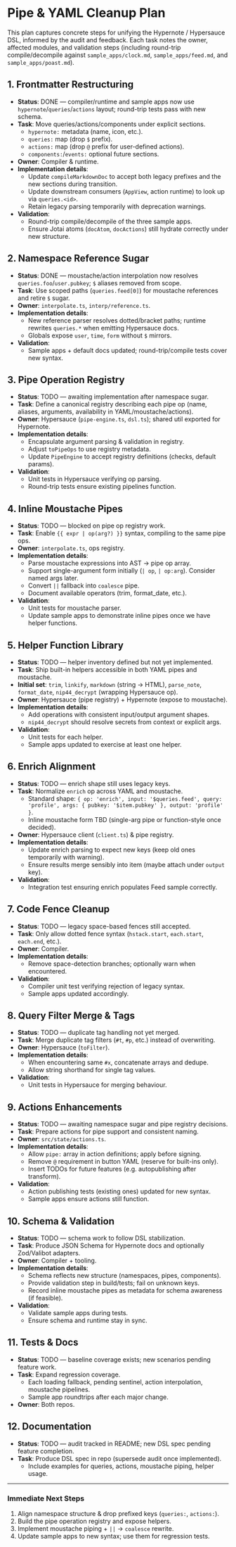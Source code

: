 # Pipe & YAML Cleanup Plan

This plan captures concrete steps for unifying the Hypernote / Hypersauce DSL, informed by the audit and feedback. Each task notes the owner, affected modules, and validation steps (including round-trip compile/decompile against `sample_apps/clock.md`, `sample_apps/feed.md`, and `sample_apps/poast.md`).

## 1. Frontmatter Restructuring
- **Status**: DONE — compiler/runtime and sample apps now use `hypernote`/`queries`/`actions` layout; round-trip tests pass with new schema.
- **Task**: Move queries/actions/components under explicit sections.
  - `hypernote:` metadata (name, icon, etc.).
  - `queries:` map (drop `$` prefix).
  - `actions:` map (drop `@` prefix for user-defined actions).
  - `components:`/`events:` optional future sections.
- **Owner**: Compiler & runtime.
- **Implementation details**:
  - Update `compileMarkdownDoc` to accept both legacy prefixes and the new sections during transition.
  - Update downstream consumers (`AppView`, action runtime) to look up via `queries.<id>`.
  - Retain legacy parsing temporarily with deprecation warnings.
- **Validation**:
  - Round-trip compile/decompile of the three sample apps.
  - Ensure Jotai atoms (`docAtom`, `docActions`) still hydrate correctly under new structure.

## 2. Namespace Reference Sugar
- **Status**: DONE — moustache/action interpolation now resolves `queries.foo`/`user.pubkey`; `$` aliases removed from scope.
- **Task**: Use scoped paths (`queries.feed[0]`) for moustache references and retire `$` sugar.
- **Owner**: `interpolate.ts`, `interp/reference.ts`.
- **Implementation details**:
  - New reference parser resolves dotted/bracket paths; runtime rewrites `queries.*` when emitting Hypersauce docs.
  - Globals expose `user`, `time`, `form` without `$` mirrors.
- **Validation**:
  - Sample apps + default docs updated; round-trip/compile tests cover new syntax.

## 3. Pipe Operation Registry
- **Status**: TODO — awaiting implementation after namespace sugar.
- **Task**: Define a canonical registry describing each pipe op (name, aliases, arguments, availability in YAML/moustache/actions).
- **Owner**: Hypersauce (`pipe-engine.ts`, `dsl.ts`); shared util exported for Hypernote.
- **Implementation details**:
  - Encapsulate argument parsing & validation in registry.
  - Adjust `toPipeOps` to use registry metadata.
  - Update `PipeEngine` to accept registry definitions (checks, default params).
- **Validation**:
  - Unit tests in Hypersauce verifying op parsing.
  - Round-trip tests ensure existing pipelines function.

## 4. Inline Moustache Pipes
- **Status**: TODO — blocked on pipe op registry work.
- **Task**: Enable `{{ expr | op(arg?) }}` syntax, compiling to the same pipe ops.
- **Owner**: `interpolate.ts`, ops registry.
- **Implementation details**:
  - Parse moustache expressions into AST → pipe op array.
  - Support single-argument form initially (`| op`, `| op:arg`). Consider named args later.
  - Convert `||` fallback into `coalesce` pipe.
  - Document available operators (trim, format_date, etc.).
- **Validation**:
  - Unit tests for moustache parser.
  - Update sample apps to demonstrate inline pipes once we have helper functions.

## 5. Helper Function Library
- **Status**: TODO — helper inventory defined but not yet implemented.
- **Task**: Ship built-in helpers accessible in both YAML pipes and moustache.
- **Initial set**: `trim`, `linkify`, `markdown` (string → HTML), `parse_note`, `format_date`, `nip44_decrypt` (wrapping Hypersauce op).
- **Owner**: Hypersauce (pipe registry) + Hypernote (expose to moustache).
- **Implementation details**:
  - Add operations with consistent input/output argument shapes.
  - `nip44_decrypt` should resolve secrets from context or explicit args.
- **Validation**:
  - Unit tests for each helper.
  - Sample apps updated to exercise at least one helper.

## 6. Enrich Alignment
- **Status**: TODO — enrich shape still uses legacy keys.
- **Task**: Normalize `enrich` op across YAML and moustache.
  - Standard shape: `{ op: 'enrich', input: '$queries.feed', query: 'profile', args: { pubkey: '$item.pubkey' }, output: 'profile' }`.
  - Inline moustache form TBD (single-arg pipe or function-style once decided).
- **Owner**: Hypersauce client (`client.ts`) & pipe registry.
- **Implementation details**:
  - Update enrich parsing to expect new keys (keep old ones temporarily with warning).
  - Ensure results merge sensibly into item (maybe attach under `output` key).
- **Validation**:
  - Integration test ensuring enrich populates Feed sample correctly.

## 7. Code Fence Cleanup
- **Status**: TODO — legacy space-based fences still accepted.
- **Task**: Only allow dotted fence syntax (`hstack.start`, `each.start`, `each.end`, etc.).
- **Owner**: Compiler.
- **Implementation details**:
  - Remove space-detection branches; optionally warn when encountered.
- **Validation**:
  - Compiler unit test verifying rejection of legacy syntax.
  - Sample apps updated accordingly.

## 8. Query Filter Merge & Tags
- **Status**: TODO — duplicate tag handling not yet merged.
- **Task**: Merge duplicate tag filters (`#t`, `#p`, etc.) instead of overwriting.
- **Owner**: Hypersauce (`toFilter`).
- **Implementation details**:
  - When encountering same `#x`, concatenate arrays and dedupe.
  - Allow string shorthand for single tag values.
- **Validation**:
  - Unit tests in Hypersauce for merging behaviour.

## 9. Actions Enhancements
- **Status**: TODO — awaiting namespace sugar and pipe registry decisions.
- **Task**: Prepare actions for pipe support and consistent naming.
- **Owner**: `src/state/actions.ts`.
- **Implementation details**:
  - Allow `pipe:` array in action definitions; apply before signing.
  - Remove `@` requirement in button YAML (reserve for built-ins only).
  - Insert TODOs for future features (e.g. autopublishing after transform).
- **Validation**:
  - Action publishing tests (existing ones) updated for new syntax.
  - Sample apps ensure actions still function.

## 10. Schema & Validation
- **Status**: TODO — schema work to follow DSL stabilization.
- **Task**: Produce JSON Schema for Hypernote docs and optionally Zod/Valibot adapters.
- **Owner**: Compiler + tooling.
- **Implementation details**:
  - Schema reflects new structure (namespaces, pipes, components).
  - Provide validation step in build/tests; fail on unknown keys.
  - Record inline moustache pipes as metadata for schema awareness (if feasible).
- **Validation**:
  - Validate sample apps during tests.
  - Ensure schema and runtime stay in sync.

## 11. Tests & Docs
- **Status**: TODO — baseline coverage exists; new scenarios pending feature work.
- **Task**: Expand regression coverage.
  - Each loading fallback, pending sentinel, action interpolation, moustache pipelines.
  - Sample app roundtrips after each major change.
- **Owner**: Both repos.

## 12. Documentation
- **Status**: TODO — audit tracked in README; new DSL spec pending feature completion.
- **Task**: Produce DSL spec in repo (supersede audit once implemented).
  - Include examples for queries, actions, moustache piping, helper usage.

---

### Immediate Next Steps
1. Align namespace structure & drop prefixed keys (`queries:`, `actions:`).
2. Build the pipe operation registry and expose helpers.
3. Implement moustache piping + `||` → `coalesce` rewrite.
4. Update sample apps to new syntax; use them for regression tests.
